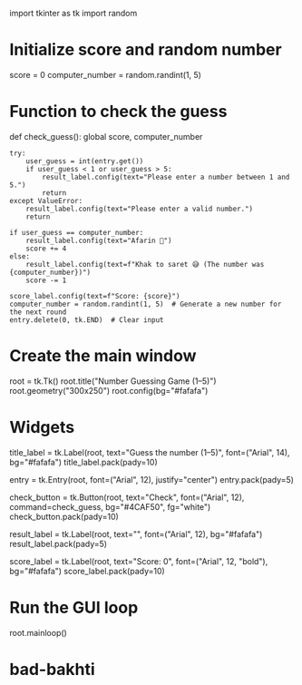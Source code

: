 import tkinter as tk
import random

# Initialize score and random number
score = 0
computer_number = random.randint(1, 5)

# Function to check the guess
def check_guess():
    global score, computer_number

    try:
        user_guess = int(entry.get())
        if user_guess < 1 or user_guess > 5:
            result_label.config(text="Please enter a number between 1 and 5.")
            return
    except ValueError:
        result_label.config(text="Please enter a valid number.")
        return

    if user_guess == computer_number:
        result_label.config(text="Afarin 🎉")
        score += 4
    else:
        result_label.config(text=f"Khak to saret 😅 (The number was {computer_number})")
        score -= 1

    score_label.config(text=f"Score: {score}")
    computer_number = random.randint(1, 5)  # Generate a new number for the next round
    entry.delete(0, tk.END)  # Clear input

# Create the main window
root = tk.Tk()
root.title("Number Guessing Game (1–5)")
root.geometry("300x250")
root.config(bg="#fafafa")

# Widgets
title_label = tk.Label(root, text="Guess the number (1–5)", font=("Arial", 14), bg="#fafafa")
title_label.pack(pady=10)

entry = tk.Entry(root, font=("Arial", 12), justify="center")
entry.pack(pady=5)

check_button = tk.Button(root, text="Check", font=("Arial", 12), command=check_guess, bg="#4CAF50", fg="white")
check_button.pack(pady=10)

result_label = tk.Label(root, text="", font=("Arial", 12), bg="#fafafa")
result_label.pack(pady=5)

score_label = tk.Label(root, text="Score: 0", font=("Arial", 12, "bold"), bg="#fafafa")
score_label.pack(pady=10)

# Run the GUI loop
root.mainloop()
# bad-bakhti
